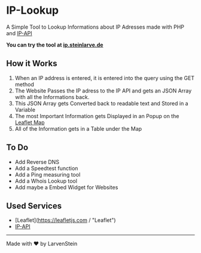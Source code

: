 # IP-Lookup
A Simple Tool to Lookup Informations about IP Adresses made with PHP and [IP-API](https://ip-api.com/ "IP-API")

**You can try the tool at [ip.steinlarve.de](https://ip.steinlarve.de/ "ip.steinlarve.de")**

## How it Works
1. When an IP address is entered, it is entered into the query using the GET method
2. The Website Passes the IP adress to the IP API and gets an JSON Array with all the Informations back. 
3. This JSON Array gets Converted back to readable text and Stored in a Variable
4. The most Important Information gets Displayed in an Popup on the [Leaflet Map](https://leafletjs.com/ "Leaflet Map")
5. All of the Information gets in a Table under the Map

## To Do
- Add Reverse DNS
- Add a Speedtest function
- Add a Ping measuring tool 
- Add a Whois Lookup tool
- Add maybe a Embed Widget for Websites

## Used Services
- [Leaflet](https://leafletjs.com / "Leaflet")
- [IP-API](https://ip-api.com/ "IP-API")

------------


Made with &hearts; by LarvenStein
